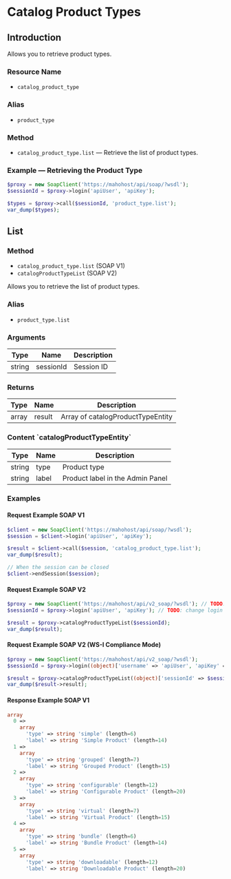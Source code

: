 # Catalog Product Types

## Introduction

Allows you to retrieve product types.

<h3>Resource Name</h3>

- `catalog_product_type`

<h3>Alias</h3>

- `product_type`

<h3>Method</h3>

- `catalog_product_type.list` — Retrieve the list of product types.

<h3>Example — Retrieving the Product Type</h3>

```php
$proxy = new SoapClient('https://mahohost/api/soap/?wsdl');
$sessionId = $proxy->login('apiUser', 'apiKey');

$types = $proxy->call($sessionId, 'product_type.list');
var_dump($types);
```

## List

<h3>Method</h3>

- `catalog_product_type.list` (SOAP V1)
- `catalogProductTypeList` (SOAP V2)

Allows you to retrieve the list of product types.

<h3>Alias</h3>

- `product_type.list`

<h3>Arguments</h3>

| Type   | Name      | Description |
|--------|-----------|-------------|
| string | sessionId | Session ID  |

<h3>Returns</h3>

| Type  | Name   | Description                       |
|-------|--------|-----------------------------------|
| array | result | Array of catalogProductTypeEntity |

<h3>Content `catalogProductTypeEntity`</h3>

| Type   | Name  | Description                      |
|--------|-------|----------------------------------|
| string | type  | Product type                     |
| string | label | Product label in the Admin Panel |

<h3>Examples</h3>

<h4>Request Example SOAP V1</h4>

```php
$client = new SoapClient('https://mahohost/api/soap/?wsdl');
$session = $client->login('apiUser', 'apiKey');

$result = $client->call($session, 'catalog_product_type.list');
var_dump($result);

// When the session can be closed
$client->endSession($session);
```

<h4>Request Example SOAP V2</h4>

```php
$proxy = new SoapClient('https://mahohost/api/v2_soap/?wsdl'); // TODO: change url
$sessionId = $proxy->login('apiUser', 'apiKey'); // TODO: change login and pwd if necessary

$result = $proxy->catalogProductTypeList($sessionId);
var_dump($result);
```

<h4>Request Example SOAP V2 (WS-I Compliance Mode)</h4>

```php
$proxy = new SoapClient('https://mahohost/api/v2_soap/?wsdl');
$sessionId = $proxy->login((object)['username' => 'apiUser', 'apiKey' => 'apiKey']);

$result = $proxy->catalogProductTypeList((object)['sessionId' => $sessionId->result]);
var_dump($result->result);
```

<h4>Response Example SOAP V1</h4>

```php
array
  0 =>
    array
      'type' => string 'simple' (length=6)
      'label' => string 'Simple Product' (length=14)
  1 =>
    array
      'type' => string 'grouped' (length=7)
      'label' => string 'Grouped Product' (length=15)
  2 =>
    array
      'type' => string 'configurable' (length=12)
      'label' => string 'Configurable Product' (length=20)
  3 =>
    array
      'type' => string 'virtual' (length=7)
      'label' => string 'Virtual Product' (length=15)
  4 =>
    array
      'type' => string 'bundle' (length=6)
      'label' => string 'Bundle Product' (length=14)
  5 =>
    array
      'type' => string 'downloadable' (length=12)
      'label' => string 'Downloadable Product' (length=20)
```
